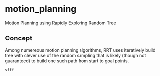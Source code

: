 # motion_planning
Motion Planning using Rapidly Exploring Random Tree 

## Concept 

Among numereous motion planning algorithms, RRT uses iteratively build tree with clever use of the random sampling that is likely (though not guaranteed) to build one such path from start to goal points. 

```
sfff

```
